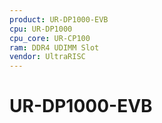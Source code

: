 ```yaml
---
product: UR-DP1000-EVB
cpu: UR-DP1000
cpu_core: UR-CP100
ram: DDR4 UDIMM Slot
vendor: UltraRISC
---
```


# UR-DP1000-EVB
